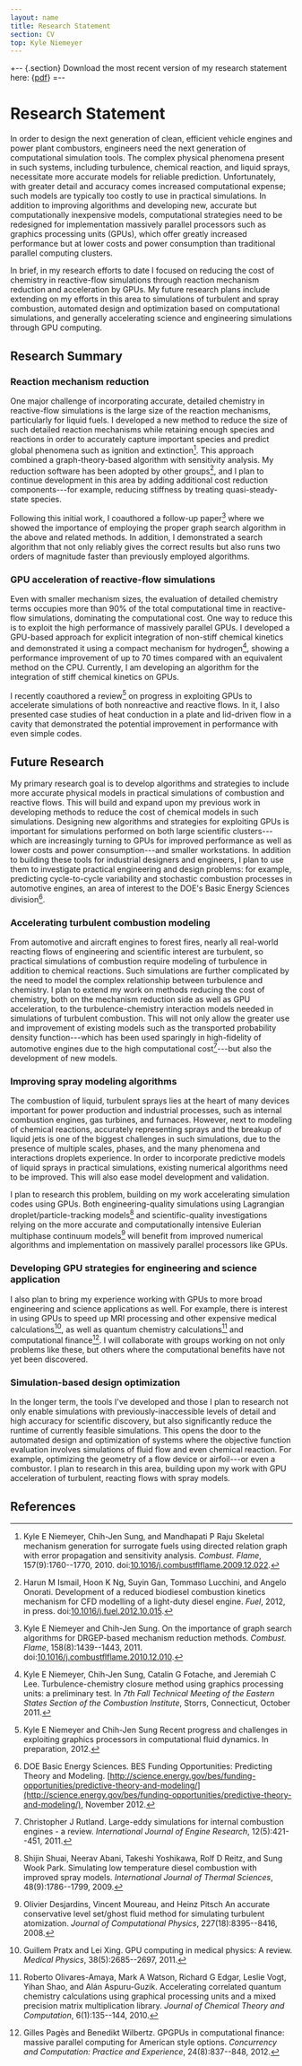 ```yaml
---
layout: name
title: Research Statement
section: CV
top: Kyle Niemeyer
---
```


+-- {.section}
Download the most recent version of my research statement here: \{[pdf](https://www.dropbox.com/s/aes2wjatwk8fsvg/kyle-niemeyer-research-statement.pdf)\}
=--

Research Statement
==================

In order to design the next generation of clean, efficient vehicle engines and power plant combustors, engineers need the next generation of computational simulation tools. The complex physical phenomena present in such systems, including turbulence, chemical reaction, and liquid sprays, necessitate more accurate models for reliable prediction. Unfortunately, with greater detail and accuracy comes increased computational expense; such models are typically too costly to use in practical simulations. In addition to improving algorithms and developing new, accurate but computationally inexpensive models, computational strategies need to be redesigned for implementation massively parallel processors such as graphics processing units (GPUs), which offer greatly increased performance but at lower costs and power consumption than traditional parallel computing clusters.

In brief, in my research efforts to date I focused on reducing the cost of chemistry in reactive-flow simulations through reaction mechanism reduction and acceleration by GPUs. My future research plans include extending on my efforts in this area to simulations of turbulent and spray combustion, automated design and optimization based on computational simulations, and generally accelerating science and engineering simulations through GPU computing.

Research Summary
----------------

### Reaction mechanism reduction

One major challenge of incorporating accurate, detailed chemistry in reactive-flow simulations is the large size of the reaction mechanisms, particularly for liquid fuels. I developed a new method to reduce the size of such detailed reaction mechanisms while retaining enough species and reactions in order to accurately capture important species and predict global phenomena such as ignition and extinction[^1]. This approach combined a graph-theory-based algorithm with sensitivity analysis. My reduction software has been adopted by other groups[^2], and I plan to continue development in this area by adding additional cost reduction components---for example, reducing stiffness by treating quasi-steady-state species.

Following this initial work, I coauthored a follow-up paper[^3] where we showed the importance of employing the proper graph search algorithm in the above and related methods. In addition, I demonstrated a search algorithm that not only reliably gives the correct results but also runs two orders of magnitude faster than previously employed algorithms.

### GPU acceleration of reactive-flow simulations

Even with smaller mechanism sizes, the evaluation of detailed chemistry terms occupies more than 90% of the total computational time in reactive-flow simulations, dominating the computational cost. One way to reduce this is to exploit the high performance of massively parallel GPUs. I developed a GPU-based approach for explicit integration of non-stiff chemical kinetics and demonstrated it using a compact mechanism for hydrogen[^4], showing a performance improvement of up to 70 times compared with an equivalent method on the CPU. Currently, I am developing an algorithm for the integration of stiff chemical kinetics on GPUs.

I recently coauthored a review[^5] on progress in exploiting GPUs to accelerate simulations of both nonreactive and reactive flows. In it, I also presented case studies of heat conduction in a plate and lid-driven flow in a cavity that demonstrated the potential improvement in performance with even simple codes.

Future Research
---------------

My primary research goal is to develop algorithms and strategies to include more accurate physical models in practical simulations of combustion and reactive flows. This will build and expand upon my previous work in developing methods to reduce the cost of chemical models in such simulations. Designing new algorithms and strategies for exploiting GPUs is important for simulations performed on both large scientific clusters---which are increasingly turning to GPUs for improved performance as well as lower costs and power consumption---and smaller workstations. In addition to building these tools for industrial designers and engineers, I plan to use them to investigate practical engineering and design problems: for example, predicting cycle-to-cycle variability and stochastic combustion processes in automotive engines, an area of interest to the DOE's Basic Energy Sciences division[^6].

### Accelerating turbulent combustion modeling

From automotive and aircraft engines to forest fires, nearly all real-world reacting flows of engineering and scientific interest are turbulent, so practical simulations of combustion require modeling of turbulence in addition to chemical reactions. Such simulations are further complicated by the need to model the complex relationship between turbulence and chemistry. I plan to extend my work on methods reducing the cost of chemistry, both on the mechanism reduction side as well as GPU acceleration, to the turbulence-chemistry interaction models needed in simulations of turbulent combustion. This will not only allow the greater use and improvement of existing models such as the transported probability density function---which has been used sparingly in high-fidelity of automotive engines due to the high computational cost[^7]---but also the development of new models.

### Improving spray modeling algorithms

The combustion of liquid, turbulent sprays lies at the heart of many devices important for power production and industrial processes, such as internal combustion engines, gas turbines, and furnaces. However, next to modeling of chemical reactions, accurately representing sprays and the breakup of liquid jets is one of the biggest challenges in such simulations, due to the presence of multiple scales, phases, and the many phenomena and interactions droplets experience. In order to incorporate predictive models of liquid sprays in practical simulations, existing numerical algorithms need to be improved. This will also ease model development and validation.

I plan to research this problem, building on my work accelerating simulation codes using GPUs. Both engineering-quality simulations using Lagrangian droplet/particle-tracking models[^8] and scientific-quality investigations relying on the more accurate and computationally intensive Eulerian multiphase continuum models[^9] will benefit from improved numerical algorithms and implementation on massively parallel processors like GPUs.

### Developing GPU strategies for engineering and science application

I also plan to bring my experience working with GPUs to more broad engineering and science applications as well. For example, there is interest in using GPUs to speed up MRI processing and other expensive medical calculations[^10], as well as quantum chemistry calculations[^11] and computational finance[^12]. I will collaborate with groups working on not only problems like these, but others where the computational benefits have not yet been discovered.

### Simulation-based design optimization

In the longer term, the tools I've developed and those I plan to research not only enable simulations with previously-inaccessible levels of detail and high accuracy for scientific discovery, but also significantly reduce the runtime of currently feasible simulations.  This opens the door to the automated design and optimization of systems where the objective function evaluation involves simulations of fluid flow and even chemical reaction. For example, optimizing the geometry of a flow device or airfoil---or even a combustor. I plan to research in this area, building upon my work with GPU acceleration of turbulent, reacting flows with spray models.

References
----------

[^1]: Kyle E Niemeyer, Chih-Jen Sung, and Mandhapati P Raju Skeletal mechanism generation for surrogate fuels using directed relation graph with error propagation and sensitivity analysis. *Combust. Flame*, 157(9):1760--1770, 2010. doi:[10.1016/j.combustflflame.2009.12.022](http://dx.doi.org/10.1016/j.combustflflame.2009.12.022).
[^2]: Harun M Ismail, Hoon K Ng, Suyin Gan, Tommaso Lucchini, and Angelo Onorati. Development of a reduced biodiesel combustion kinetics mechanism for CFD modelling of a light-duty diesel engine. *Fuel*, 2012, in press. doi:[10.1016/j.fuel.2012.10.015](http://dx.doi.org/10.1016/j.fuel.2012.10.015).
[^3]: Kyle E Niemeyer and Chih-Jen Sung. On the importance of graph search algorithms for DRGEP-based mechanism reduction methods. *Combust. Flame*, 158(8):1439--1443, 2011. doi:[10.1016/j.combustflflame.2010.12.010](10.1016/j.combustflflame.2010.12.010).
[^4]: Kyle E Niemeyer, Chih-Jen Sung, Catalin G Fotache, and Jeremiah C Lee. Turbulence-chemistry closure method using graphics processing units: a preliminary test. In *7th Fall Technical Meeting of the Eastern States Section of the Combustion Institute*, Storrs, Connecticut, October 2011.
[^5]: Kyle E Niemeyer and Chih-Jen Sung Recent progress and challenges in exploiting graphics processors in computational fluid dynamics. In preparation, 2012.
[^6]: DOE Basic Energy Sciences. BES Funding Opportunities: Predicting Theory and Modeling. [http://science.energy.gov/bes/funding-opportunities/predictive-theory-and-modeling/](http://science.energy.gov/bes/funding-opportunities/predictive-theory-and-modeling/), November 2012.
[^7]: Christopher J Rutland. Large-eddy simulations for internal combustion engines - a review. *International Journal of Engine Research*, 12(5):421--451, 2011.
[^8]: Shijin Shuai, Neerav Abani, Takeshi Yoshikawa, Rolf D Reitz, and Sung Wook Park. Simulating low temperature diesel combustion with improved spray models. *International Journal of Thermal Sciences*, 48(9):1786--1799, 2009.
[^9]: Olivier Desjardins, Vincent Moureau, and Heinz Pitsch An accurate conservative level set/ghost fluid method for simulating turbulent atomization. *Journal of Computational Physics*, 227(18):8395--8416, 2008.
[^10]: Guillem Pratx and Lei Xing. GPU computing in medical physics: A review. *Medical Physics*, 38(5):2685--2697, 2011.
[^11]: Roberto Olivares-Amaya, Mark A Watson, Richard G Edgar, Leslie Vogt, Yihan Shao, and Alán Aspuru-Guzik. Accelerating correlated quantum chemistry calculations using graphical processing units and a mixed precision matrix multiplication library. *Journal of Chemical Theory and Computation*, 6(1):135--144, 2010.
[^12]: Gilles Pagès and Benedikt Wilbertz. GPGPUs in computational finance: massive parallel computing for American style options. *Concurrency and Computation: Practice and Experience*, 24(8):837--848, 2012.

